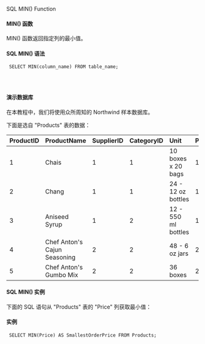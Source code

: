  SQL MIN() Function 

#### MIN() 函数

 MIN() 函数返回指定列的最小值。

 
#### SQL MIN() 语法

 
```
 SELECT MIN(column_name) FROM table_name;




```
 



#### 演示数据库

 在本教程中，我们将使用众所周知的 Northwind 样本数据库。

 下面是选自 "Products" 表的数据：

 

|ProductID|ProductName|SupplierID|CategoryID|Unit|Price|
|:--|:--|:--|:--|:--|:--|
|1|Chais|1|1|10 boxes x 20 bags|18|
|2|Chang|1|1|24 - 12 oz bottles|19|
|3|Aniseed Syrup|1|2|12 - 550 ml bottles|10|
|4|Chef Anton's Cajun Seasoning|2|2|48 - 6 oz jars|21.35|
|5|Chef Anton's Gumbo Mix|2|2|36 boxes|25|





#### SQL MIN() 实例

 下面的 SQL 语句从 "Products" 表的 "Price" 列获取最小值：

  
#### 实例

 
```
 SELECT MIN(Price) AS SmallestOrderPrice FROM Products; 


```
 

 




